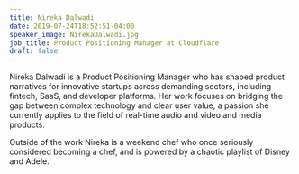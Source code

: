 ```yaml
---
title: Nireka Dalwadi
date: 2019-07-24T18:52:51-04:00
speaker_image: NirekaDalwadi.jpg
job_title: Product Positioning Manager at Cloudflare
draft: false
---
```


Nireka Dalwadi is a Product Positioning Manager who has shaped product narratives for innovative startups across demanding sectors, including fintech, SaaS, and developer platforms. Her work focuses on bridging the gap between complex technology and clear user value, a passion she currently applies to the field of real-time audio and video and media products.

Outside of the work Nireka is a weekend chef who once seriously considered becoming a chef, and is powered by a chaotic playlist of Disney and Adele.
